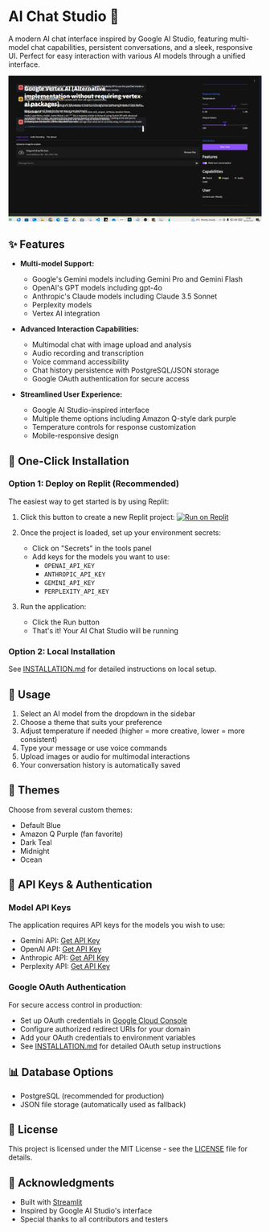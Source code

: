 # AI Chat Studio 🤖

A modern AI chat interface inspired by Google AI Studio, featuring multi-model chat capabilities, persistent conversations, and a sleek, responsive UI. Perfect for easy interaction with various AI models through a unified interface.

![AI Chat Studio Screenshot](attached_assets/image_1744231526034.png)

## ✨ Features

- **Multi-model Support:**
  - Google's Gemini models including Gemini Pro and Gemini Flash
  - OpenAI's GPT models including gpt-4o
  - Anthropic's Claude models including Claude 3.5 Sonnet
  - Perplexity models
  - Vertex AI integration

- **Advanced Interaction Capabilities:**
  - Multimodal chat with image upload and analysis
  - Audio recording and transcription
  - Voice command accessibility
  - Chat history persistence with PostgreSQL/JSON storage
  - Google OAuth authentication for secure access

- **Streamlined User Experience:**
  - Google AI Studio-inspired interface
  - Multiple theme options including Amazon Q-style dark purple
  - Temperature controls for response customization
  - Mobile-responsive design

## 🚀 One-Click Installation

### Option 1: Deploy on Replit (Recommended)

The easiest way to get started is by using Replit:

1. Click this button to create a new Replit project:
   [![Run on Replit](https://replit.com/badge/github/daddyholnes/Gemini-PlayPod)](https://replit.com/github/daddyholnes/Gemini-PlayPod)

2. Once the project is loaded, set up your environment secrets:
   - Click on "Secrets" in the tools panel
   - Add keys for the models you want to use:
     - `OPENAI_API_KEY`
     - `ANTHROPIC_API_KEY`
     - `GEMINI_API_KEY`
     - `PERPLEXITY_API_KEY`

3. Run the application:
   - Click the Run button
   - That's it! Your AI Chat Studio will be running

### Option 2: Local Installation

See [INSTALLATION.md](INSTALLATION.md) for detailed instructions on local setup.

## 💬 Usage

1. Select an AI model from the dropdown in the sidebar
2. Choose a theme that suits your preference
3. Adjust temperature if needed (higher = more creative, lower = more consistent)
4. Type your message or use voice commands
5. Upload images or audio for multimodal interactions
6. Your conversation history is automatically saved

## 🎨 Themes

Choose from several custom themes:
- Default Blue
- Amazon Q Purple (fan favorite)
- Dark Teal
- Midnight
- Ocean

## 🔑 API Keys & Authentication

### Model API Keys
The application requires API keys for the models you wish to use:
- Gemini API: [Get API Key](https://ai.google.dev/)
- OpenAI API: [Get API Key](https://platform.openai.com/api-keys)
- Anthropic API: [Get API Key](https://console.anthropic.com/)
- Perplexity API: [Get API Key](https://docs.perplexity.ai/docs/getting-started)

### Google OAuth Authentication
For secure access control in production:
- Set up OAuth credentials in [Google Cloud Console](https://console.cloud.google.com/)
- Configure authorized redirect URIs for your domain
- Add your OAuth credentials to environment variables
- See [INSTALLATION.md](INSTALLATION.md) for detailed OAuth setup instructions

## 📊 Database Options

- PostgreSQL (recommended for production)
- JSON file storage (automatically used as fallback)

## 📄 License

This project is licensed under the MIT License - see the [LICENSE](LICENSE) file for details.

## 🙏 Acknowledgments

- Built with [Streamlit](https://streamlit.io/)
- Inspired by Google AI Studio's interface
- Special thanks to all contributors and testers